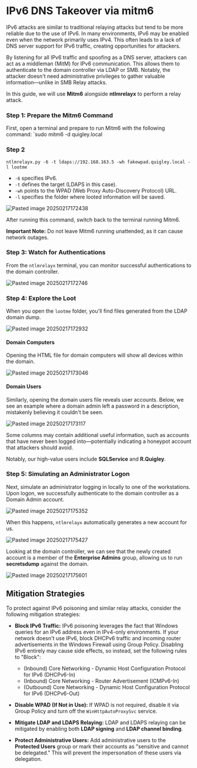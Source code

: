 # IPv6 DNS Takeover via mitm6
IPv6 attacks are similar to traditional relaying attacks but tend to be more reliable due to the use of IPv6. In many environments, IPv6 may be enabled even when the network primarily uses IPv4. This often leads to a lack of DNS server support for IPv6 traffic, creating opportunities for attackers.

By listening for all IPv6 traffic and spoofing as a DNS server, attackers can act as a middleman (MitM) for IPv6 communication. This allows them to authenticate to the domain controller via LDAP or SMB. Notably, the attacker doesn't need administrative privileges to gather valuable information—unlike in SMB Relay attacks.

In this guide, we will use **Mitm6** alongside **ntlmrelayx** to perform a relay attack.
### Step 1: Prepare the Mitm6 Command
First, open a terminal and prepare to run Mitm6 with the following command: `sudo mitm6 -d quigley.local

### Step 2

`ntlmrelayx.py -6 -t ldaps://192.168.163.5 -wh fakewpad.quigley.local -l lootme`

- `-6` specifies IPv6.
- `-t` defines the target (LDAPS in this case).
- `-wh` points to the WPAD (Web Proxy Auto-Discovery Protocol) URL.
- `-l` specifies the folder where looted information will be saved.

![Pasted image 20250217172438](https://github.com/user-attachments/assets/43df7b27-cfe5-4f35-a38f-7449d8bf49cb)


After running this command, switch back to the terminal running Mitm6.

**Important Note:** Do not leave Mitm6 running unattended, as it can cause network outages.

### Step 3: Watch for Authentications

From the `ntlmrelayx` terminal, you can monitor successful authentications to the domain controller.

![Pasted image 20250217172746](https://github.com/user-attachments/assets/9026fb37-5cf8-430d-9340-08ffffa12526)


### Step 4: Explore the Loot

When you open the `lootme` folder, you'll find files generated from the LDAP domain dump.

![Pasted image 20250217172932](https://github.com/user-attachments/assets/226700ed-0736-42c9-ba77-009996f0b00f)


#### Domain Computers

Opening the HTML file for domain computers will show all devices within the domain.

![Pasted image 20250217173046](https://github.com/user-attachments/assets/78987196-f9a2-4a9d-8cf6-512b90d3ca88)


#### Domain Users

Similarly, opening the domain users file reveals user accounts. Below, we see an example where a domain admin left a password in a description, mistakenly believing it couldn't be seen.

![Pasted image 20250217173117](https://github.com/user-attachments/assets/2debf6c7-0e12-4f4d-a8b3-5e0dd63f6094)


Some columns may contain additional useful information, such as accounts that have never been logged into—potentially indicating a honeypot account that attackers should avoid.

Notably, our high-value users include **SQLService** and **R.Quigley**.

### Step 5: Simulating an Administrator Logon

Next, simulate an administrator logging in locally to one of the workstations. Upon logon, we successfully authenticate to the domain controller as a Domain Admin account.

![Pasted image 20250217175352](https://github.com/user-attachments/assets/e7540563-50b6-4269-aec0-d804a85ea30f)

When this happens, `ntlmrelayx` automatically generates a new account for us.

![Pasted image 20250217175427](https://github.com/user-attachments/assets/b08e4ad3-198c-439b-8ffd-e533a0298543)


Looking at the domain controller, we can see that the newly created account is a member of the **Enterprise Admins** group, allowing us to run **secretsdump** against the domain.

![Pasted image 20250217175601](https://github.com/user-attachments/assets/9374e1f9-043b-4722-8de9-66b79dff8ff7)


## Mitigation Strategies

To protect against IPv6 poisoning and similar relay attacks, consider the following mitigation strategies:

- **Block IPv6 Traffic:** IPv6 poisoning leverages the fact that Windows queries for an IPv6 address even in IPv4-only environments. If your network doesn't use IPv6, block DHCPv6 traffic and incoming router advertisements in the Windows Firewall using Group Policy. Disabling IPv6 entirely may cause side effects, so instead, set the following rules to "Block":
    
    - (Inbound) Core Networking - Dynamic Host Configuration Protocol for IPv6 (DHCPv6-In)
    - (Inbound) Core Networking - Router Advertisement (ICMPv6-In)
    - (Outbound) Core Networking - Dynamic Host Configuration Protocol for IPv6 (DHCPv6-Out)
- **Disable WPAD (If Not in Use):** If WPAD is not required, disable it via Group Policy and turn off the `WinHttpAutoProxySvc` service.
    
- **Mitigate LDAP and LDAPS Relaying:** LDAP and LDAPS relaying can be mitigated by enabling both **LDAP signing** and **LDAP channel binding**.
    
- **Protect Administrative Users:** Add administrative users to the **Protected Users** group or mark their accounts as "sensitive and cannot be delegated." This will prevent the impersonation of these users via delegation.

